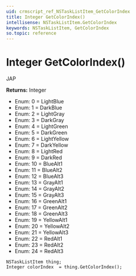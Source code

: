 ```yaml
---
uid: crmscript_ref_NSTaskListItem_GetColorIndex
title: Integer GetColorIndex()
intellisense: NSTaskListItem.GetColorIndex
keywords: NSTaskListItem, GetColorIndex
so.topic: reference
---
```


# Integer GetColorIndex()

JAP

**Returns:** Integer

* Enum: 0 = LightBlue 
* Enum: 1 = DarkBlue 
* Enum: 2 = LightGray 
* Enum: 3 = DarkGray 
* Enum: 4 = LightGreen 
* Enum: 5 = DarkGreen 
* Enum: 6 = LightYellow 
* Enum: 7 = DarkYellow 
* Enum: 8 = LightRed 
* Enum: 9 = DarkRed 
* Enum: 10 = BlueAlt1 
* Enum: 11 = BlueAlt2 
* Enum: 12 = BlueAlt3 
* Enum: 13 = GrayAlt1 
* Enum: 14 = GrayAlt2 
* Enum: 15 = GrayAlt3 
* Enum: 16 = GreenAlt1 
* Enum: 17 = GreenAlt2 
* Enum: 18 = GreenAlt3 
* Enum: 19 = YellowAlt1 
* Enum: 20 = YellowAlt2 
* Enum: 21 = YellowAlt3 
* Enum: 22 = RedAlt1 
* Enum: 23 = RedAlt2 
* Enum: 24 = RedAlt3 

```crmscript
NSTaskListItem thing;
Integer colorIndex  = thing.GetColorIndex();
```

